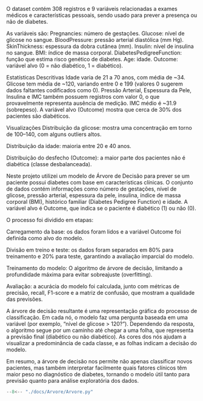 O dataset contém 308 registros e 9 variáveis relacionadas a exames médicos e características pessoais, sendo usado para prever a presença ou não de diabetes.

As variáveis são:
Pregnancies: número de gestações.
Glucose: nível de glicose no sangue.
BloodPressure: pressão arterial diastólica (mm Hg).
SkinThickness: espessura da dobra cutânea (mm).
Insulin: nível de insulina no sangue.
BMI: índice de massa corporal.
DiabetesPedigreeFunction: função que estima risco genético de diabetes.
Age: idade.
Outcome: variável alvo (0 = não diabético, 1 = diabético).

Estatísticas Descritivas
Idade varia de 21 a 70 anos, com média de ~34.
Glicose tem média de ~120, variando entre 0 e 199 (valores 0 sugerem dados faltantes codificados como 0).
Pressão Arterial, Espessura da Pele, Insulina e IMC também possuem registros com valor 0, o que provavelmente representa ausência de medição.
IMC médio é ~31.9 (sobrepeso).
A variável alvo (Outcome) mostra que cerca de 30% dos pacientes são diabéticos.

Visualizações
Distribuição da glicose: mostra uma concentração em torno de 100–140, com alguns outliers altos.

Distribuição da idade: maioria entre 20 e 40 anos.

Distribuição do desfecho (Outcome): a maior parte dos pacientes não é diabética (classe desbalanceada).

Neste projeto utilizei um modelo de Árvore de Decisão para prever se um paciente possui diabetes com base em características clínicas. O conjunto de dados contém informações como número de gestações, nível de glicose, pressão arterial, espessura da pele, insulina, índice de massa corporal (BMI), histórico familiar (Diabetes Pedigree Function) e idade. A variável alvo é Outcome, que indica se o paciente é diabético (1) ou não (0).

O processo foi dividido em etapas:

Carregamento da base: os dados foram lidos e a variável Outcome foi definida como alvo do modelo.

Divisão em treino e teste: os dados foram separados em 80% para treinamento e 20% para teste, garantindo a avaliação imparcial do modelo.

Treinamento do modelo: O algoritmo de árvore de decisão, limitando a profundidade máxima para evitar sobreajuste (overfitting).

Avaliação: a acurácia do modelo foi calculada, junto com métricas de precisão, recall, F1-score e a matriz de confusão, que mostram a qualidade das previsões.

A árvore de decisão resultante é uma representação gráfica do processo de classificação. Em cada nó, o modelo faz uma pergunta baseada em uma variável (por exemplo, “nível de glicose > 120?”). Dependendo da resposta, o algoritmo segue por um caminho até chegar a uma folha, que representa a previsão final (diabético ou não diabético). As cores dos nós ajudam a visualizar a predominância de cada classe, e as folhas indicam a decisão do modelo.

Em resumo, a árvore de decisão nos permite não apenas classificar novos pacientes, mas também interpretar facilmente quais fatores clínicos têm maior peso no diagnóstico de diabetes, tornando o modelo útil tanto para previsão quanto para análise exploratória dos dados.

``` python exec="on" html="0"
--8<-- "./docs/Arvore/Arvore.py"
```